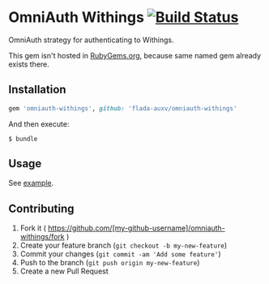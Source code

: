 # OmniAuth Withings [![Build Status](https://travis-ci.org/flada-auxv/omniauth-withings.svg?branch=master)](https://travis-ci.org/flada-auxv/omniauth-withings)

OmniAuth strategy for authenticating to Withings.

This gem isn't hosted in [RubyGems.org](https://rubygems.org), because same named gem already exists there.

## Installation

```ruby
gem 'omniauth-withings', github: 'flada-auxv/omniauth-withings'
```

And then execute:

    $ bundle

## Usage

See [example](https://github.com/flada-auxv/omniauth-withings/blob/master/example/example_app.rb).

## Contributing

1. Fork it ( https://github.com/[my-github-username]/omniauth-withings/fork )
2. Create your feature branch (`git checkout -b my-new-feature`)
3. Commit your changes (`git commit -am 'Add some feature'`)
4. Push to the branch (`git push origin my-new-feature`)
5. Create a new Pull Request
